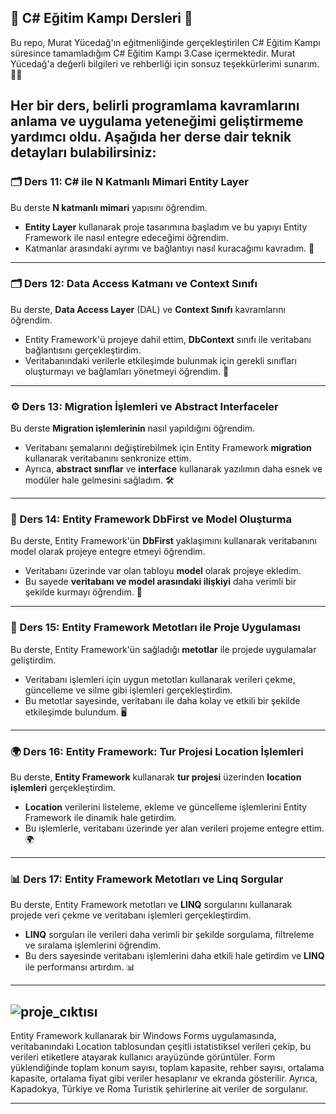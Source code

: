 
🚀 C# Eğitim Kampı Dersleri 🚀
---
Bu repo, Murat Yücedağ'ın eğitmenliğinde gerçekleştirilen C# Eğitim Kampı süresince tamamladığım C# Eğitim Kampı 3.Case içermektedir.
Murat Yücedağ'a değerli bilgileri ve rehberliği için sonsuz teşekkürlerimi sunarım. 🙏✨

Her bir ders, belirli programlama kavramlarını anlama ve uygulama yeteneğimi geliştirmeme yardımcı oldu. Aşağıda her derse dair teknik detayları bulabilirsiniz:
---

### 🗂️ Ders 11: C# ile N Katmanlı Mimari Entity Layer  
Bu derste **N katmanlı mimari** yapısını öğrendim.  
- **Entity Layer** kullanarak proje tasarımına başladım ve bu yapıyı Entity Framework ile nasıl entegre edeceğimi öğrendim.  
- Katmanlar arasındaki ayrımı ve bağlantıyı nasıl kuracağımı kavradım. 🎯

---

### 🗂️ Ders 12: Data Access Katmanı ve Context Sınıfı  
Bu derste, **Data Access Layer** (DAL) ve **Context Sınıfı** kavramlarını öğrendim.  
- Entity Framework'ü projeye dahil ettim, **DbContext** sınıfı ile veritabanı bağlantısını gerçekleştirdim.  
- Veritabanındaki verilerle etkileşimde bulunmak için gerekli sınıfları oluşturmayı ve bağlamları yönetmeyi öğrendim. 🔗

---

### ⚙️ Ders 13: Migration İşlemleri ve Abstract Interfaceler  
Bu derste **Migration işlemlerinin** nasıl yapıldığını öğrendim.  
- Veritabanı şemalarını değiştirebilmek için Entity Framework **migration** kullanarak veritabanını senkronize ettim.  
- Ayrıca, **abstract sınıflar** ve **interface** kullanarak yazılımın daha esnek ve modüler hale gelmesini sağladım. 🛠️

---

### 🔧 Ders 14: Entity Framework DbFirst ve Model Oluşturma  
Bu derste, Entity Framework'ün **DbFirst** yaklaşımını kullanarak veritabanını model olarak projeye entegre etmeyi öğrendim.  
- Veritabanı üzerinde var olan tabloyu **model** olarak projeye ekledim.  
- Bu sayede **veritabanı ve model arasındaki ilişkiyi** daha verimli bir şekilde kurmayı öğrendim. 🔄

---

### 🧭 Ders 15: Entity Framework Metotları ile Proje Uygulaması  
Bu derste, Entity Framework'ün sağladığı **metotlar** ile projede uygulamalar geliştirdim.  
- Veritabanı işlemleri için uygun metotları kullanarak verileri çekme, güncelleme ve silme gibi işlemleri gerçekleştirdim.  
- Bu metotlar sayesinde, veritabanı ile daha kolay ve etkili bir şekilde etkileşimde bulundum. 🖥️

---

### 🌍 Ders 16: Entity Framework: Tur Projesi Location İşlemleri  
Bu derste, **Entity Framework** kullanarak **tur projesi** üzerinden **location işlemleri** gerçekleştirdim.  
- **Location** verilerini listeleme, ekleme ve güncelleme işlemlerini Entity Framework ile dinamik hale getirdim.  
- Bu işlemlerle, veritabanı üzerinde yer alan verileri projeme entegre ettim. 🌍

---

### 📊 Ders 17: Entity Framework Metotları ve Linq Sorgular  
Bu derste, Entity Framework metotları ve **LINQ** sorgularını kullanarak projede veri çekme ve veritabanı işlemleri gerçekleştirdim.  
- **LINQ** sorguları ile verileri daha verimli bir şekilde sorgulama, filtreleme ve sıralama işlemlerini öğrendim.  
- Bu ders sayesinde veritabanı işlemlerini daha etkili hale getirdim ve **LINQ** ile performansı artırdım. 📊

---

![proje_cıktısı](https://github.com/user-attachments/assets/fe4c229e-fd8c-4e55-a3c7-652cb0c2c328)
---
Entity Framework kullanarak bir Windows Forms uygulamasında, veritabanındaki Location tablosundan çeşitli istatistiksel verileri çekip, bu verileri etiketlere atayarak kullanıcı arayüzünde görüntüler. Form yüklendiğinde toplam konum sayısı, toplam kapasite, rehber sayısı, ortalama kapasite, ortalama fiyat gibi veriler hesaplanır ve ekranda gösterilir. Ayrıca, Kapadokya, Türkiye ve Roma Turistik şehirlerine ait veriler de sorgulanır.

---





